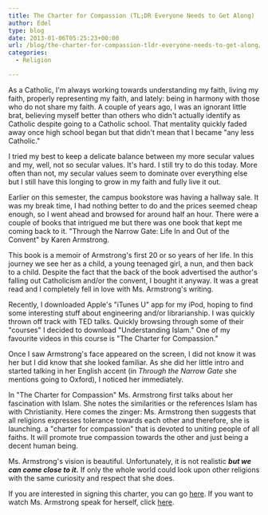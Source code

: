 ```yaml
---
title: The Charter for Compassion (TL;DR Everyone Needs to Get Along)
author: Edel
type: blog
date: 2013-01-06T05:25:23+00:00
url: /blog/the-charter-for-compassion-tldr-everyone-needs-to-get-along/
categories:
  - Religion

---
```

As a Catholic, I'm always working towards understanding my faith, living my faith, properly representing my faith, and lately: being in harmony with those who do not share my faith. A couple of years ago, I was an ignorant little brat, believing myself better than others who didn't actually identify as Catholic despite going to a Catholic school. That mentality quickly faded away once high school began but that didn't mean that I became "any less Catholic."

I tried my best to keep a delicate balance between my more secular values and my, well, not so secular values. It's hard. I still try to do this today. More often than not, my secular values seem to dominate over everything else but I still have this longing to grow in my faith and fully live it out.

Earlier on this semester, the campus bookstore was having a hallway sale. It was my break time, I had nothing better to do and the prices seemed cheap enough, so I went ahead and browsed for around half an hour. There were a couple of books that intrigued me but there was one book that kept me coming back to it. "Through the Narrow Gate: Life In and Out of the Convent" by Karen Armstrong.

<!--more-->

This book is a memoir of Armstrong's first 20 or so years of her life. In this journey we see her as a child, a young teenaged girl, a nun, and then back to a child. Despite the fact that the back of the book advertised the author's falling out Catholicism and/or the convent, I bought it anyway. It was a great read and I completely fell in love with Ms. Armstrong's writing.

Recently, I downloaded Apple's "iTunes U" app for my iPod, hoping to find some interesting stuff about engineering and/or librarianship. I was quickly thrown off track with TED talks. Quickly browsing through some of their "courses" I decided to download "Understanding Islam." One of my favourite videos in this course is "The Charter for Compassion."

Once I saw Armstrong's face appeared on the screen, I did not know it was her but I did know that she looked familiar. As she did her little intro and started talking in her English accent (in _Through the Narrow Gate_ she mentions going to Oxford), I noticed her immediately.

In "The Charter for Compassion" Ms. Armstrong first talks about her fascination with Islam. She notes the similarities or the references Islam has with Christianity. Here comes the zinger: Ms. Armstrong then suggests that all religions expresses tolerance towards each other and therefore, she is launching. a "charter for compassion" that is devoted to uniting people of all faiths. It will promote true compassion towards the other and just being a decent human being.

Ms. Armstrong's vision is beautiful. Unfortunately, it is not realistic **_but we can come close to it._** If only the whole world could look upon other religions with the same curiosity and respect that she does.

If you are interested in signing this charter, you can go [here][1]. If you want to watch Ms. Armstrong speak for herself, click [here][2].




 [1]: http://charterforcompassion.org
 [2]: http://www.ted.com/themes/the_charter_for_compassion.html